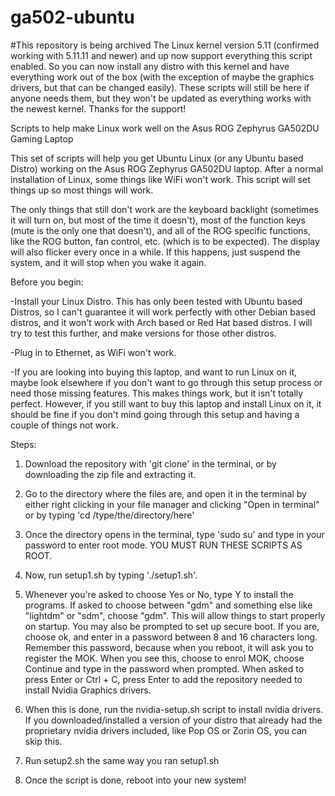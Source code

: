 # ga502-ubuntu

#This repository is being archived
The Linux kernel version 5.11 (confirmed working with 5.11.11 and newer) and up now support everything this script enabled. So you can now install any distro with this kernel and have everything work out of the box (with the exception of maybe the graphics drivers, but that can be changed easily). These scripts will still be here if anyone needs them, but they won't be updated as everything works with the newest kernel. Thanks for the support!



Scripts to help make Linux work well on the Asus ROG Zephyrus GA502DU Gaming Laptop

This set of scripts will help you get Ubuntu Linux (or any Ubuntu based Distro) working on the Asus ROG Zephyrus GA502DU laptop. After a normal installation of Linux, some things like WiFi won't work. This script will set things up so most things will work.

The only things that still don't work are the keyboard backlight (sometimes it will turn on, but most of the time it doesn't), most of the function keys (mute is the only one that doesn't), and all of the ROG specific functions, like the ROG button, fan control, etc. (which is to be expected). The display will also flicker every once in a while. If this happens, just suspend the system, and it will stop when you wake it again.


Before you begin:

-Install your Linux Distro. This has only been tested with Ubuntu based Distros, so I can't guarantee it will work perfectly with other Debian based distros, and it won't work with Arch based or Red Hat based distros. I will try to test this further, and make versions for those other distros.

-Plug in to Ethernet, as WiFi won't work.

-If you are looking into buying this laptop, and want to run Linux on it, maybe look elsewhere if you don't want to go through this setup process or need those missing features. This makes things work, but it isn't totally perfect. However, if you still want to buy this laptop and install Linux on it, it should be fine if you don't mind going through this setup and having a couple of things not work.


Steps:

1. Download the repository with 'git clone' in the terminal, or by downloading the zip file and extracting it.

2. Go to the directory where the files are, and open it in the terminal by either right clicking in your file manager and clicking "Open in terminal" or by typing 'cd /type/the/directory/here'

3. Once the directory opens in the terminal, type 'sudo su' and type in your password to enter root mode. YOU MUST RUN THESE SCRIPTS AS ROOT.

4. Now, run setup1.sh by typing './setup1.sh'. 

5. Whenever you're asked to choose Yes or No, type Y to install the programs. If asked to choose between "gdm" and something else like "lightdm" or "sdm", choose "gdm". This will allow things to start properly on startup. You may also be prompted to set up secure boot. If you are, choose ok, and enter in a password between 8 and 16 characters long. Remember this password, because when you reboot, it will ask you to register the MOK. When you see this, choose to enrol MOK, choose Continue and type in the password when prompted. When asked to press Enter or Ctrl + C, press Enter to add the repository needed to install Nvidia Graphics drivers.

6. When this is done, run the nvidia-setup.sh script to install nvidia drivers. If you downloaded/installed a version of your distro that already had the proprietary nvidia drivers included, like Pop OS or Zorin OS, you can skip this.

7. Run setup2.sh the same way you ran setup1.sh

8. Once the script is done, reboot into your new system!
